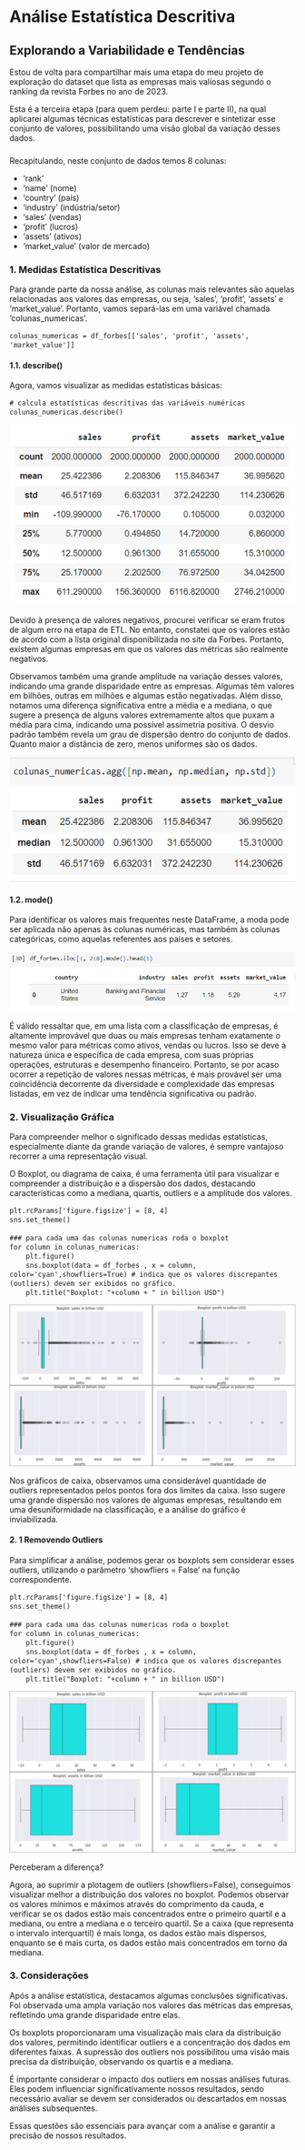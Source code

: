 # Análise Estatística Descritiva

## Explorando a Variabilidade e Tendências

Estou de volta para compartilhar mais uma etapa do meu projeto de exploração do dataset que lista as empresas mais valiosas segundo o ranking da revista Forbes no ano de 2023.

Esta é a terceira etapa (para quem perdeu: parte I e parte II), na qual aplicarei algumas técnicas estatísticas para descrever e sintetizar esse conjunto de valores, possibilitando uma visão global da variação desses dados.

###

Recapitulando, neste conjunto de dados temos 8 colunas:

- ‘rank’
- ‘name’ (nome)
- ‘country’ (país)
- ‘industry’ (indústria/setor)
- ‘sales’ (vendas)
- ‘profit’ (lucros)
- ‘assets’ (ativos)
- ‘market_value’ (valor de mercado)

### 1. Medidas Estatística Descritivas

Para grande parte da nossa análise, as colunas mais relevantes são aquelas relacionadas aos valores das empresas, ou seja, ‘sales’, ‘profit’, ‘assets’ e ‘market_value’. Portanto, vamos separá-las em uma variável chamada ‘colunas_numericas’.

```
colunas_numericas = df_forbes[['sales', 'profit', 'assets', 'market_value']]
```

#### 1.1. describe()

Agora, vamos visualizar as medidas estatísticas básicas:

```
# calcula estatísticas descritivas das variáveis numéricas
colunas_numericas.describe()
```

![](imagens/estatistica/describe.png)

Devido à presença de valores negativos, procurei verificar se eram frutos de algum erro na etapa de ETL. No entanto, constatei que os valores estão de acordo com a lista original disponibilizada no site da Forbes. Portanto, existem algumas empresas em que os valores das métricas são realmente negativos.

Observamos também uma grande amplitude na variação desses valores, indicando uma grande disparidade entre as empresas. Algumas têm valores em bilhões, outras em milhões e algumas estão negativadas. Além disso, notamos uma diferença significativa entre a média e a mediana, o que sugere a presença de alguns valores extremamente altos que puxam a média para cima, indicando uma possível assimetria positiva. O desvio padrão também revela um grau de dispersão dentro do conjunto de dados. Quanto maior a distância de zero, menos uniformes são os dados.

![](imagens/estatistica/agg.png)

#### 1.2. mode()

Para identificar os valores mais frequentes neste DataFrame, a moda pode ser aplicada não apenas às colunas numéricas, mas também às colunas categóricas, como aquelas referentes aos países e setores.

![](imagens/estatistica/mode.png)

É válido ressaltar que, em uma lista com a classificação de empresas, é altamente improvável que duas ou mais empresas tenham exatamente o mesmo valor para métricas como ativos, vendas ou lucros. Isso se deve à natureza única e específica de cada empresa, com suas próprias operações, estruturas e desempenho financeiro. Portanto, se por acaso ocorrer a repetição de valores nessas métricas, é mais provável ser uma coincidência decorrente da diversidade e complexidade das empresas listadas, em vez de indicar uma tendência significativa ou padrão.

### 2. Visualização Gráfica

Para compreender melhor o significado dessas medidas estatísticas, especialmente diante da grande variação de valores, é sempre vantajoso recorrer a uma representação visual.

O Boxplot, ou diagrama de caixa, é uma ferramenta útil para visualizar e compreender a distribuição e a dispersão dos dados, destacando características como a mediana, quartis, outliers e a amplitude dos valores.

```
plt.rcParams['figure.figsize'] = [8, 4]
sns.set_theme()

### para cada uma das colunas numericas roda o boxplot
for column in colunas_numericas:
    plt.figure()
    sns.boxplot(data = df_forbes , x = column, color='cyan',showfliers=True) # indica que os valores discrepantes (outliers) devem ser exibidos no gráfico.
    plt.title("Boxplot: "+column + " in billion USD")
```

![](imagens/estatistica/plot_com_outlier.png)

Nos gráficos de caixa, observamos uma considerável quantidade de outliers representados pelos pontos fora dos limites da caixa. Isso sugere uma grande dispersão nos valores de algumas empresas, resultando em uma desuniformidade na classificação, e a análise do gráfico é inviabilizada.

#### 2. 1 Removendo Outliers

Para simplificar a análise, podemos gerar os boxplots sem considerar esses outliers, utilizando o parâmetro ‘showfliers = False’ na função correspondente.

```
plt.rcParams['figure.figsize'] = [8, 4]
sns.set_theme()

### para cada uma das colunas numericas roda o boxplot
for column in colunas_numericas:
    plt.figure()
    sns.boxplot(data = df_forbes , x = column, color='cyan',showfliers=False) # indica que os valores discrepantes (outliers) devem ser exibidos no gráfico.
    plt.title("Boxplot: "+column + " in billion USD")
```

![](imagens/estatistica/plot_sem_outlier.png)

Perceberam a diferença?

Agora, ao suprimir a plotagem de outliers (showfliers=False), conseguimos visualizar melhor a distribuição dos valores no boxplot. Podemos observar os valores mínimos e máximos através do comprimento da cauda, e verificar se os dados estão mais concentrados entre o primeiro quartil e a mediana, ou entre a mediana e o terceiro quartil. Se a caixa (que representa o intervalo interquartil) é mais longa, os dados estão mais dispersos, enquanto se é mais curta, os dados estão mais concentrados em torno da mediana.

### 3. Considerações
Após a análise estatística, destacamos algumas conclusões significativas. Foi observada uma ampla variação nos valores das métricas das empresas, refletindo uma grande disparidade entre elas.

Os boxplots proporcionaram uma visualização mais clara da distribuição dos valores, permitindo identificar outliers e a concentração dos dados em diferentes faixas. A supressão dos outliers nos possibilitou uma visão mais precisa da distribuição, observando os quartis e a mediana.

É importante considerar o impacto dos outliers em nossas análises futuras. Eles podem influenciar significativamente nossos resultados, sendo necessário avaliar se devem ser considerados ou descartados em nossas análises subsequentes.

Essas questões são essenciais para avançar com a análise e garantir a precisão de nossos resultados.
